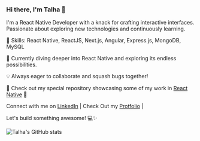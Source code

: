 ### Hi there, I'm Talha 👋

I'm a React Native Developer with a knack for crafting interactive interfaces. Passionate about exploring new technologies and continuously learning. 

🚀 Skills: React Native, ReactJS, Next.js, Angular, Express.js, MongoDB, MySQL

🌱 Currently diving deeper into React Native and exploring its endless possibilities.

💡 Always eager to collaborate and squash bugs together!

🔭 Check out my special repository showcasing some of my work in [React Native](https://github.com/Talha-raj) 📱

Connect with me on [LinkedIn](https://www.linkedin.com/in/molabux/) | 
Check Out my [Protfolio](https://molabuxonline.com/) | 

Let's build something awesome! 💻✨

![Talha's GitHub stats](https://github-readme-stats.vercel.app/api?username=Talha-raj&show_icons=true&theme=merko)
